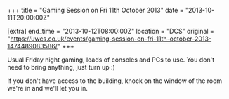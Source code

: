 +++
title = "Gaming Session on Fri 11th October 2013"
date = "2013-10-11T20:00:00Z"

[extra]
end_time = "2013-10-12T08:00:00Z"
location = "DCS"
original = "https://uwcs.co.uk/events/gaming-session-on-fri-11th-october-2013-1474489083586/"
+++

Usual Friday night gaming, loads of consoles and PCs to use. You don't need to bring anything, just turn up :)

If you don't have access to the building, knock on the window of the room we're in and we'll let you in.

